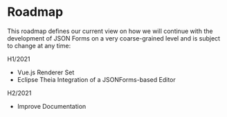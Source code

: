 # Roadmap

This roadmap defines our current view on how we will continue with the development of JSON Forms on a very coarse-grained level and is subject to change at any time:

H1/2021
 * Vue.js Renderer Set
 * Eclipse Theia Integration of a JSONForms-based Editor

H2/2021
 * Improve Documentation
